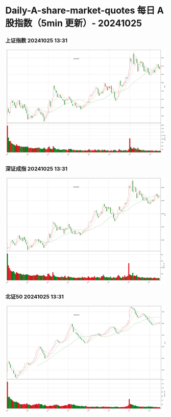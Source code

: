 
# Daily-A-share-market-quotes 每日 A 股指数（5min 更新）- 20241025

### 上证指数 20241025 13:31
![](./fig/2024/10/20241025-sh000001.png)

### 深证成指 20241025 13:31
![](./fig/2024/10/20241025-sz399001.png)

### 北证50 20241025 13:31
![](./fig/2024/10/20241025-bj899050.png)
